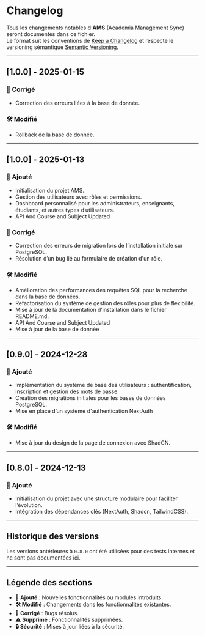 # Changelog

Tous les changements notables d'**AMS** (Academia Management Sync) seront documentés dans ce fichier.  
Le format suit les conventions de [Keep a Changelog](https://keepachangelog.com/fr/1.0.0/) et respecte le versioning sémantique [Semantic Versioning](https://semver.org/).

---


## [1.0.0] - 2025-01-15
### 🐛 Corrigé
- Correction des erreurs liées à la base de donnée.

### 🛠️ Modifié
- Rollback de la base de donnée.

---

## [1.0.0] - 2025-01-13
### 🚀 Ajouté
- Initialisation du projet AMS.
- Gestion des utilisateurs avec rôles et permissions.
- Dashboard personnalisé pour les administrateurs, enseignants, étudiants, et autres types d’utilisateurs.
- API And Course and Subject Updated

### 🐛 Corrigé
- Correction des erreurs de migration lors de l’installation initiale sur PostgreSQL.
- Résolution d’un bug lié au formulaire de création d'un rôle.

### 🛠️ Modifié
- Amélioration des performances des requêtes SQL pour la recherche dans la base de données.
- Refactorisation du système de gestion des rôles pour plus de flexibilité.
- Mise à jour de la documentation d’installation dans le fichier README.md.
- API And Course and Subject Updated
- Mise à jour de la base de donnée

---

## [0.9.0] - 2024-12-28
### 🚀 Ajouté
- Implémentation du système de base des utilisateurs : authentification, inscription et gestion des mots de passe.
- Création des migrations initiales pour les bases de données PostgreSQL.
- Mise en place d’un système d'authentication NextAuth

### 🛠️ Modifié
- Mise à jour du design de la page de connexion avec ShadCN.

---

## [0.8.0] - 2024-12-13
### 🚀 Ajouté
- Initialisation du projet avec une structure modulaire pour faciliter l’évolution.
- Intégration des dépendances clés (NextAuth, Shadcn, TailwindCSS).

---

## Historique des versions
Les versions antérieures à `0.8.0` ont été utilisées pour des tests internes et ne sont pas documentées ici.

---

## Légende des sections
- **🚀 Ajouté** : Nouvelles fonctionnalités ou modules introduits.
- **🛠️ Modifié** : Changements dans les fonctionnalités existantes.
- **🐛 Corrigé** : Bugs résolus.
- **⚠️ Supprimé** : Fonctionnalités supprimées.
- **🔒 Sécurité** : Mises à jour liées à la sécurité.
